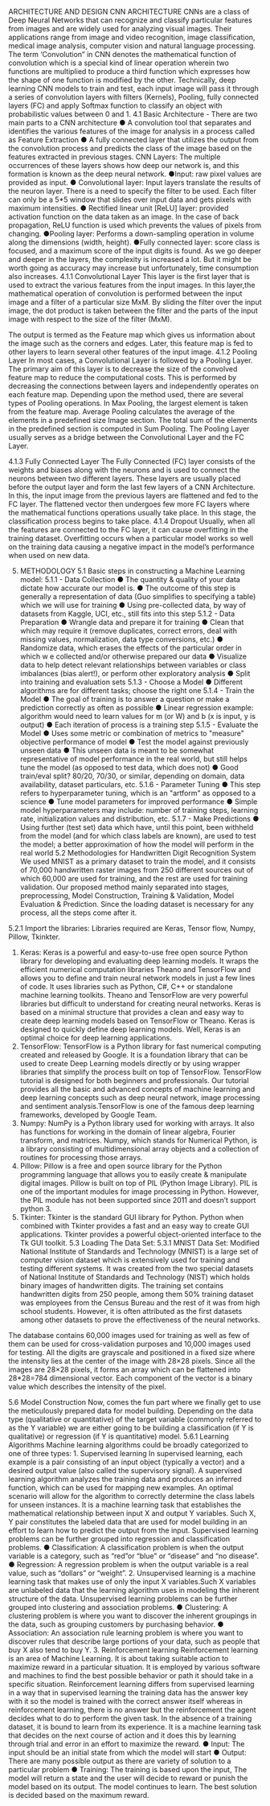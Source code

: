  ARCHITECTURE AND DESIGN CNN ARCHITECTURE 
CNNs are a class of Deep Neural Networks that can recognize and classify particular features from images and are widely used for analyzing visual images. Their applications range from image and video recognition, image classification, medical image analysis, computer vision and natural language processing. 
The term ‘Convolution” in CNN denotes the mathematical function of convolution which is a special kind of linear operation wherein two functions are multiplied to produce a third function which expresses how the shape of one function is modified by the other. 
Technically, deep learning CNN models to train and test, each input image will pass it through a series of convolution layers with filters (Kernels), Pooling, fully connected layers (FC) and apply Softmax function to classify an object with probabilistic values between 0 and 1. 4.1 Basic Architecture - 
There are two main parts to a CNN architecture 
● A convolution tool that separates and identifies the various features of the image for analysis in a process called as Feature Extraction 
● A fully connected layer that utilizes the output from the convolution process and predicts the class of the image based on the features extracted in previous stages. CNN Layers: 
The multiple occurrences of these layers shows how deep our network is, and this formation is known as the deep neural network. 
●Input: raw pixel values are provided as input. 
● Convolutional layer: Input layers translate the results of the neuron layer. There is a need to specify the filter to be used. Each filter can only be a 5*5 window that slides over input data and gets pixels with maximum intensities. 
● Rectified linear unit [ReLU] layer: provided activation function on the data taken as an image. In the case of back propagation, ReLU function is used which prevents the values of pixels from changing. 
●Pooling layer: Performs a down-sampling operation in volume along the dimensions (width, height). 
●Fully connected layer: score class is focused, and a maximum score of the input digits is found.
As we go deeper and deeper in the layers, the complexity is increased a lot. But it might be worth going as accuracy may increase but unfortunately, time consumption also increases. 
4.1.1 Convolutional Layer 
This layer is the first layer that is used to extract the various features from the input images. In this layer,the mathematical operation of convolution is performed between the input image and a filter of a particular size MxM. By sliding the filter over the input image, the dot product is taken between the filter and the parts of the input image with respect to the size of the filter (MxM). 

The output is termed as the Feature map which gives us information about the image such as the corners and edges. Later, this feature map is fed to other layers to learn several other features of the input image.
4.1.2 Pooling Layer 
In most cases, a Convolutional Layer is followed by a Pooling Layer. The primary aim of this layer is to decrease the size of the convolved feature map to reduce the computational costs. This is performed by decreasing the connections between layers and independently operates on each feature map. Depending upon the method used, there are several types of Pooling operations. 
In Max Pooling, the largest element is taken from the feature map. Average Pooling calculates the average of the elements in a predefined size Image section. The total sum of the elements in the predefined section is computed in Sum Pooling. The Pooling Layer usually serves as a bridge between the Convolutional Layer and the FC Layer.

4.1.3 Fully Connected Layer 
The Fully Connected (FC) layer consists of the weights and biases along with the neurons and is used to connect the neurons between two different layers. These layers are usually placed before the output layer and form the last few layers of a CNN Architecture. 
In this, the input image from the previous layers are flattened and fed to the FC layer. The flattened vector then undergoes few more FC layers where the mathematical functions operations usually take place. In this stage, the classification process begins to take place. 
4.1.4 Dropout 
Usually, when all the features are connected to the FC layer, it can cause 
overfitting in the training dataset. Overfitting occurs when a particular model works so well on the training data causing a negative impact in the model’s performance when used on new 
data.

5. METHODOLOGY 
5.1 Basic steps in constructing a Machine Learning model: 
5.1.1 - Data Collection 
● The quantity & quality of your data dictate how accurate our model is. ● The outcome of this step is generally a representation of data (Guo simplifies to specifying a table) which we will use for training 
● Using pre-collected data, by way of datasets from Kaggle, UCI, etc., still fits into this step 
5.1.2 - Data Preparation 
● Wrangle data and prepare it for training 
● Clean that which may require it (remove duplicates, correct errors, deal with missing values, normalization, data type conversions, etc.) 
● Randomize data, which erases the effects of the particular order in which w e collected and/or otherwise prepared our data 
● Visualize data to help detect relevant relationships between variables or class imbalances (bias alert!), or perform other exploratory analysis 
● Split into training and evaluation sets 
5.1.3 - Choose a Model 
● Different algorithms are for different tasks; choose the right one 
5.1.4 - Train the Model 
● The goal of training is to answer a question or make a prediction correctly as often as possible 
● Linear regression example: algorithm would need to learn values for m (or W) and b (x is input, y is output) 
● Each iteration of process is a training step
5.1.5 - Evaluate the Model 
● Uses some metric or combination of metrics to "measure" objective performance of model ● Test the model against previously unseen data 
● This unseen data is meant to be somewhat representative of model performance in the real world, but still helps tune the model (as opposed to test data, which does not) 
● Good train/eval split? 80/20, 70/30, or similar, depending on domain, data availability, dataset particulars, etc. 
5.1.6 - Parameter Tuning 
● This step refers to hyperparameter tuning, which is an "artform" as opposed to a science ● Tune model parameters for improved performance 
● Simple model hyperparameters may include: number of training steps, learning rate, initialization values and distribution, etc. 
5.1.7 - Make Predictions 
● Using further (test set) data which have, until this point, been withheld from the model (and for which class labels are known), are used to test the model; a better approximation of how the model will perform in the real world 
5.2 Methodologies for Handwritten Digit Recognition System 
We used MNIST as a primary dataset to train the model, and it consists of 70,000 handwritten raster images from 250 different sources out of which 60,000 are used for training, and the rest are used for training validation. Our proposed method mainly separated into stages, preprocessing, Model Construction, Training & Validation, Model Evaluation & Prediction. Since the loading dataset is necessary for any process, all the steps come after it.

5.2.1 Import the libraries: 
Libraries required are Keras, Tensor flow, Numpy, Pillow, Tkinkter. 
1. Keras: 
Keras is a powerful and easy-to-use free open source Python library for developing and evaluating deep learning models. It wraps the efficient numerical computation libraries Theano and TensorFlow and allows you to define and train neural network models in just a few lines of code. It uses libraries such as Python, C#, C++ or standalone machine learning toolkits. Theano and TensorFlow are very powerful libraries but difficult to understand for creating neural networks. Keras is based on a minimal structure that provides a clean and easy way to create deep learning models based on TensorFlow or Theano. Keras is designed to quickly define deep learning models. Well, Keras is an optimal choice for deep learning applications. 
2. TensorFlow: 
TensorFlow is a Python library for fast numerical computing created and released by Google. It is a foundation library that can be used to create Deep Learning models directly or by using wrapper libraries that simplify the process built on top of TensorFlow. TensorFlow tutorial is designed for both beginners and professionals. Our tutorial provides all the basic and advanced concepts of machine learning and deep learning concepts such as deep neural network, image processing and sentiment analysis.TensorFlow is one of the famous deep learning frameworks, developed by Google Team. 
3. Numpy: 
NumPy is a Python library used for working with arrays. It also has functions for working in the domain of linear algebra, Fourier transform, and matrices. Numpy, which stands for Numerical Python, is a library consisting of multidimensional array objects and a collection of routines for processing those arrays. 
4. Pillow: 
Pillow is a free and open source library for the Python programming language that allows you to easily create & manipulate digital images. Pillow is built on top of PIL (Python Image Library). PIL is one of the important modules for image processing in Python. However, the PIL module has not been supported since 2011 and doesn’t support python 3.
5. Tkinter: 
Tkinter is the standard GUI library for Python. Python when combined with Tkinter provides a fast and an easy way to create GUI applications. Tkinter provides a powerful object-oriented interface to the Tk GUI toolkit. 
5.3 Loading The Data Set: 
5.3.1 MNIST Data Set: 
Modified National Institute of Standards and Technology (MNIST) is a large set of computer vision dataset which is extensively used for training and testing different systems. It was created from the two special datasets of National Institute of Standards and Technology (NIST) which holds binary images of handwritten digits. The training set contains handwritten digits from 250 people, among them 50% training dataset was employees from the Census Bureau and the rest of it was from high school students. However, it is often attributed as the first datasets among other datasets to prove the effectiveness of the neural networks. 

The database contains 60,000 images used for training as well as few of them can be used for cross-validation purposes and 10,000 images used for testing. All the digits are grayscale and positioned in a fixed size where the intensity lies at the center of the image with 28×28 pixels. Since all the images are 28×28 pixels, it forms an array which can be flattened into 28*28=784 dimensional vector. Each component of the vector is a binary value which describes the intensity of the pixel.

5.6 Model Construction 
Now, comes the fun part where we finally get to use the meticulously prepared data for model building. Depending on the data type (qualitative or quantitative) of the target variable (commonly referred to as the Y variable) we are either going to be building a classification (if Y is qualitative) or regression (if Y is quantitative) model. 
5.6.1 Learning Algorithms 
Machine learning algorithms could be broadly categorized to one of three types: 1. Supervised learning 
In supervised learning, each example is a pair consisting of an input object (typically a vector) and a desired output value (also called the supervisory signal). A supervised learning algorithm analyzes the training data and produces an inferred function, which can be used for mapping new examples. An optimal scenario will allow for the algorithm to correctly determine the class labels for unseen instances. 
It is a machine learning task that establishes the mathematical relationship between input X and output Y variables. Such X, Y pair constitutes the labeled data that are used for model building in an effort to learn how to predict the output from the input. Supervised learning problems can be 
further grouped into regression and classification problems.
● Classification: A classification problem is when the output variable is a category, such as “red”or “blue” or “disease” and “no disease”. 
● Regression: A regression problem is when the output variable is a real value, such as “dollars” or “weight”. 
2. Unsupervised learning 
is a machine learning task that makes use of only the input X variables.Such X variables are unlabeled data that the learning algorithm uses in modeling the inherent structure of the data. Unsupervised learning problems can be further grouped into clustering and association problems. 
● Clustering: A clustering problem is where you want to discover the inherent groupings in the data, such as grouping customers by purchasing behavior. 
● Association: An association rule learning problem is where you want to discover rules that describe large portions of your data, such as people that buy X also tend to buy Y. 
3. Reinforcement learning 
Reinforcement learning is an area of Machine Learning. It is about taking suitable action to maximize reward in a particular situation. It is employed by various software and machines to find the best possible behavior or path it should take in a specific situation. 
Reinforcement learning differs from supervised learning in a way that in supervised learning the training data has the answer key with it so the model is trained with the correct answer itself whereas in reinforcement learning, there is no answer but the reinforcement the agent decides what to do to perform the given task. 
In the absence of a training dataset, it is bound to learn from its experience. It is a machine learning task that decides on the next course of action and it does this by learning through trial and error in an effort to maximize the reward. 
● Input: The input should be an initial state from which the model will start ● Output: There are many possible output as there are variety of solution to a particular problem 
● Training: The training is based upon the input, The model will return a state and the user will decide to reward or punish the model based on its output. The model continues to learn. The best solution is decided based on the maximum reward.

